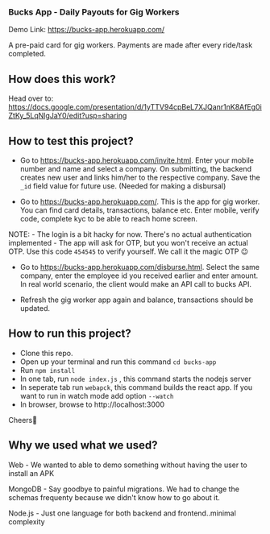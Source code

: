 ### Bucks App - Daily Payouts for Gig Workers

Demo Link: https://bucks-app.herokuapp.com/

A pre-paid card for gig workers. Payments are made after every ride/task completed.

## How does this work?
Head over to: https://docs.google.com/presentation/d/1yTTV94cpBeL7XJQanr1nK8AfEg0iZtKy_5LqNlgJaY0/edit?usp=sharing

## How to test this project?

- Go to https://bucks-app.herokuapp.com/invite.html. Enter your mobile number and name and select a company.
On submitting, the backend creates new user and links him/her to the respective company. Save the `_id` field value for future use. (Needed for making a disbursal)

- Go to https://bucks-app.herokuapp.com/. This is the app for gig worker. You can find card details, transactions, balance etc. Enter mobile, verify code, complete kyc to be able to reach home screen.

NOTE:
    -  The login is a bit hacky for now. There's no actual authentication implemented
    -  The app will ask for OTP, but you won't receive an actual OTP. Use this code `454545` to verify yourself. We call it the magic OTP :wink:
  
- Go to https://bucks-app.herokuapp.com/disburse.html. Select the same company, enter the employee id you received earlier and enter amount. In real world scenario, the client would make an API call to bucks API.
  
- Refresh the gig worker app again and balance, transactions should be updated.


## How to run this project?

- Clone this repo.
- Open up your terminal and run this command `cd bucks-app`
- Run `npm install`
- In one tab, run `node index.js` , this command starts the nodejs server
- In seperate tab run `webapck`, this command builds the react app. If you want to run in watch mode add option `--watch`
- In browser, browse to http://localhost:3000

Cheers🍻


## Why we used what we used?

Web - We wanted to able to demo something without having the user to install an APK

MongoDB - Say goodbye to painful migrations. We had to change the schemas frequenty because we didn't know how to go about it.

Node.js - Just one language for both backend and frontend..minimal complexity


